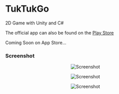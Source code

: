 # TukTukGo
2D Game with Unity and C#

The official app can also be found on the [Play Store](https://play.google.com/store/search?q=tuktukgo)

Coming Soon on App Store...

### Screenshot

<p align="center">
  <img src="https://lh4.ggpht.com/ww0KdATprfk8ejJTjww3SzVAWVMF6E4zH5sRL1HK90vrIgrzvCnJOoRXELXnul-svw=h310" alt="Screenshot"/>
</p>
<p align="center">
  <img src="https://lh6.ggpht.com/-RmXGscy4jQCVxSjfdFbCMt-ag89CSZdoWHJgcwms-QN7M2e1PgKBMlKPvhxWKc9RV0=h310" alt="Screenshot"/>
</p>
<p align="center">
  <img src="https://lh3.ggpht.com/ME9vBePNmDm_HgMbUWayRtNCeDwhqr7Ko7hyMXFv_EwUoqnhai8UHQqtGCTSiIka4Xk=h310" alt="Screenshot"/>
</p>
